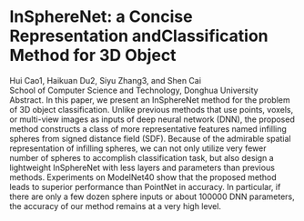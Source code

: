 # InSphereNet: a Concise Representation andClassification Method for 3D Object
Hui Cao1, Haikuan Du2, Siyu Zhang3, and Shen Cai<br> 
School of Computer Science and Technology, Donghua University<br>
Abstract. In this paper, we present an InSphereNet method for the problem of 3D object classification. Unlike previous methods that use points, voxels, or multi-view images as inputs of deep neural network (DNN), the proposed method constructs a class of more representative features named infilling spheres from signed distance field (SDF). Because of the admirable spatial representation of infilling spheres, we can not only utilize very fewer number of spheres to accomplish classification task, but also design a lightweight InSphereNet with less layers and parameters than previous methods. Experiments on ModelNet40 show that the proposed method leads to superior performance than PointNet in accuracy. In particular, if there are only a few dozen sphere inputs or about 100000 DNN parameters, the accuracy of our method remains at a very high level.<br>


